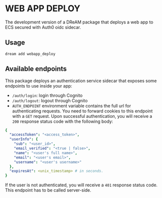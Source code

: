# WEB APP DEPLOY

The development version of a DReAM package that deploys a web app to ECS secured
with Auth0 oidc sidecar.

## Usage

```shell
dream add webapp_deploy
```

## Available endpoints

This package deploys an authentication service sidecar that exposes some
endpoints to
use inside your app:

- `/auth/login`: login through Cognito
- `/auth/logout`: logout through Cognito
- `AUTH_ENDPOINT` environment variable contains the full url for
  authenticating requests. You need to forward cookies to this endpoint with
  a `GET` request. Upon successful authentication, you will receive a `200`
  response status code with the following body:

```yaml
{
  "accessToken": "<access_token>",
  "userInfo": {
    "sub": "<user_id>",
    "email_verified": "<true | false>",
    "name": "<user's full name>",
    "email": "<user's email>",
    "username": "<user's username>"
  },
  "expiresAt": <unix_timestamp> # in seconds.
}
```

If the user is not authenticated, you will receive a `401` response status code.
This endpoint has to be called server-side.

